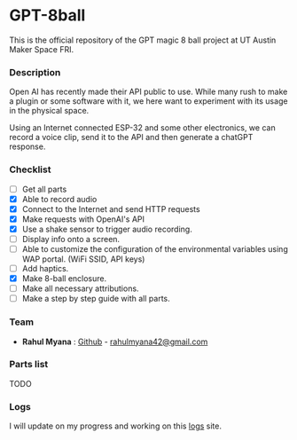 # GPT-8ball

This is the official repository of the GPT magic 8 ball project at UT Austin Maker Space FRI.

### **Description**

Open AI has recently made their API public to use. While many rush to make a plugin or some software with it, we here want to experiment with its usage in the physical space. 

Using an Internet connected ESP-32 and some other electronics, we can record a voice clip, send it to the API and then generate a chatGPT response.

### **Checklist**

- [ ] Get all parts
- [X] Able to record audio
- [X] Connect to the Internet and send HTTP requests
- [X] Make requests with OpenAI's API
- [X] Use a shake sensor to trigger audio recording.
- [ ] Display info onto a screen.
- [ ] Able to customize the configuration of the environmental variables using WAP portal. (WiFi SSID, API keys)
- [ ] Add haptics.
- [X] Make 8-ball enclosure.
- [ ] Make all necessary attributions.
- [ ] Make a step by step guide with all parts.

### **Team**
- **Rahul Myana** : [Github](https://github.com/Ramenisneat) - [rahulmyana42@gmail.com](mailto:rahulmyana42@gmail.com)

### **Parts list**
TODO

### **Logs**

I will update on my progress and working on this [logs](https://makerspace-fri-utaustin.github.io/GPT-8ball/docs/logs.html) site. 
